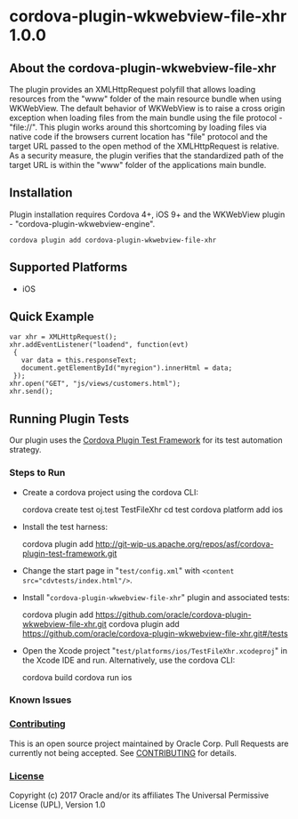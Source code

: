 # cordova-plugin-wkwebview-file-xhr 1.0.0

## About the cordova-plugin-wkwebview-file-xhr

The plugin provides an XMLHttpRequest polyfill that allows loading resources from the "www" folder of the main resource bundle when using WKWebView.  The default behavior of WKWebView is to raise a cross origin exception when loading files from the main bundle using the file protocol - "file://".  This plugin works around this shortcoming by loading files via native code if the browsers current location has "file" protocol and the target URL passed to the open method of the XMLHttpRequest is relative. As a security measure, the plugin verifies that the standardized path of the target URL is within the "www" folder of the applications main bundle.

## Installation

Plugin installation requires Cordova 4+, iOS 9+ and the WKWebView plugin - "cordova-plugin-wkwebview-engine".

```
cordova plugin add cordova-plugin-wkwebview-file-xhr
```

Supported Platforms
------------------

* iOS

Quick Example
------------

```
var xhr = XMLHttpRequest();
xhr.addEventListener("loadend", function(evt) 
 {
   var data = this.responseText;
   document.getElementById("myregion").innerHtml = data; 
 });
xhr.open("GET", "js/views/customers.html");
xhr.send();
```

## Running Plugin Tests
Our plugin uses the [Cordova Plugin Test Framework](https://github.com/apache/cordova-plugin-test-framework/blob/master/README.md) for its test automation strategy.

### Steps to Run

+ Create a cordova project using the cordova CLI:

    cordova create test oj.test TestFileXhr
    cd test
    cordova platform add ios
  
+ Install the test harness:

    cordova plugin add http://git-wip-us.apache.org/repos/asf/cordova-plugin-test-framework.git

+ Change the start page in "`test/config.xml`" with `<content src="cdvtests/index.html"/>`.
+ Install "`cordova-plugin-wkwebview-file-xhr`" plugin and associated tests:

    cordova plugin add https://github.com/oracle/cordova-plugin-wkwebview-file-xhr.git
    cordova plugin add https://github.com/oracle/cordova-plugin-wkwebview-file-xhr.git#/tests

+ Open the Xcode project "`test/platforms/ios/TestFileXhr.xcodeproj`" in the Xcode IDE and run.  Alternatively, use the cordova CLI:

    cordova build
    cordova run ios
    
### Known Issues

### [Contributing](CONTRIBUTING.md)
This is an open source project maintained by Oracle Corp. Pull Requests are currently not being accepted. See [CONTRIBUTING](CONTRIBUTING.md) for details.

### [License](LICENSE.md)
Copyright (c) 2017 Oracle and/or its affiliates
The Universal Permissive License (UPL), Version 1.0

